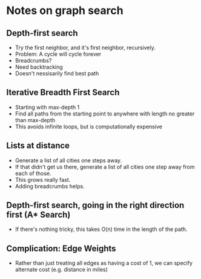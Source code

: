 # Notes on graph search

## Depth-first search

 - Try the first neighbor, and it's first neighbor, recursively.
 - Problem: A cycle will cycle forever
 - Breadcrumbs?
 - Need backtracking
 - Doesn't nessisarily find best path


## Iterative Breadth First Search

 - Starting with max-depth 1
 - Find all paths from the starting point to anywhere
   with length no greater than max-depth
 - This avoids infinite loops, but is computationally expensive

## Lists at distance

 - Generate a list of all cities one steps away.
 - If that didn't get us there, generate a list of all cities
   one step away from each of those.
 - This grows really fast.
 - Adding breadcrumbs helps.

## Depth-first search, going in the right direction first (A* Search)

 - If there's nothing tricky, this takes O(n) time in the
   length of the path.


## Complication: Edge Weights

 - Rather than just treating all edges as having a cost of 1,
   we can specify alternate cost (e.g. distance in miles)

